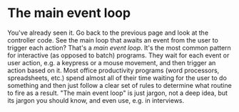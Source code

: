 # The main event loop

You've already seen it. Go back to the previous page and look at the
controller code. See the main loop that awaits an event from the user to
trigger each action? That's a *main event loop*. It's the most common
pattern for interactive (as opposed to batch) programs. They wait for
each event or user action, e.g. a keypress or a mouse movement, and then
trigger an action based on it. Most office productivity programs (word
processors, spreadsheets, etc.) spend almost all of their time waiting
for the user to do something and then just follow a clear set of rules
to determine what routine to fire as a result. "The main event loop"
is just jargon, not a deep idea, but its jargon you should know, and
even use, e.g. in interviews.


